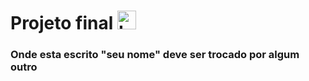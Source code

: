 # Projeto final <img src="https://encrypted-tbn0.gstatic.com/images?q=tbn:ANd9GcRocM4Wo3sVuf1ckUeaeWbh4DjSzbWJZmOVTg&s" alt="Logo Alura" width="30" height="30">

### Onde esta escrito "seu nome" deve ser trocado por algum outro

